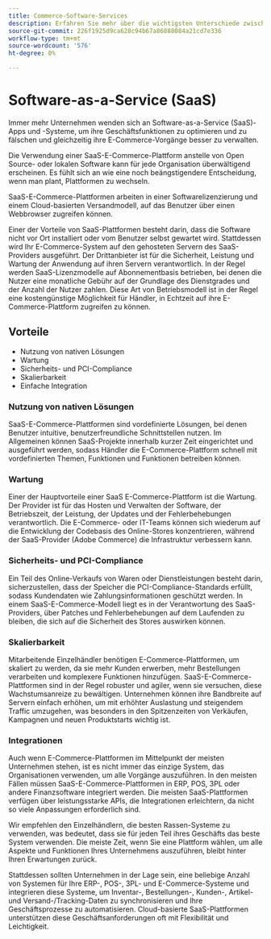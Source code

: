 ```yaml
---
title: Commerce-Software-Services
description: Erfahren Sie mehr über die wichtigsten Unterschiede zwischen SaaS-Anwendungen und anderen selbstgehosteten (On-Premise-)Open-Source-E-Commerce-Optionen.
source-git-commit: 226f1925d9ca628c94b67a86888084a21cd7e336
workflow-type: tm+mt
source-wordcount: '576'
ht-degree: 0%

---
```



# Software-as-a-Service (SaaS)

Immer mehr Unternehmen wenden sich an Software-as-a-Service (SaaS)-Apps und -Systeme, um ihre Geschäftsfunktionen zu optimieren und zu fälschen und gleichzeitig ihre E-Commerce-Vorgänge besser zu verwalten.

Die Verwendung einer SaaS-E-Commerce-Plattform anstelle von Open Source- oder lokalen Software kann für jede Organisation überwältigend erscheinen. Es fühlt sich an wie eine noch beängstigendere Entscheidung, wenn man plant, Plattformen zu wechseln.

SaaS-E-Commerce-Plattformen arbeiten in einer Softwarelizenzierung und einem Cloud-basierten Versandmodell, auf das Benutzer über einen Webbrowser zugreifen können.

Einer der Vorteile von SaaS-Plattformen besteht darin, dass die Software nicht vor Ort installiert oder vom Benutzer selbst gewartet wird. Stattdessen wird Ihr E-Commerce-System auf den gehosteten Servern des SaaS-Providers ausgeführt. Der Drittanbieter ist für die Sicherheit, Leistung und Wartung der Anwendung auf ihren Servern verantwortlich. In der Regel werden SaaS-Lizenzmodelle auf Abonnementbasis betrieben, bei denen die Nutzer eine monatliche Gebühr auf der Grundlage des Dienstgrades und der Anzahl der Nutzer zahlen. Diese Art von Betriebsmodell ist in der Regel eine kostengünstige Möglichkeit für Händler, in Echtzeit auf ihre E-Commerce-Plattform zugreifen zu können.

## Vorteile

- Nutzung von nativen Lösungen
- Wartung
- Sicherheits- und PCI-Compliance
- Skalierbarkeit
- Einfache Integration

### Nutzung von nativen Lösungen

SaaS-E-Commerce-Plattformen sind vordefinierte Lösungen, bei denen Benutzer intuitive, benutzerfreundliche Schnittstellen nutzen. Im Allgemeinen können SaaS-Projekte innerhalb kurzer Zeit eingerichtet und ausgeführt werden, sodass Händler die E-Commerce-Plattform schnell mit vordefinierten Themen, Funktionen und Funktionen betreiben können.

### Wartung

Einer der Hauptvorteile einer SaaS E-Commerce-Plattform ist die Wartung. Der Provider ist für das Hosten und Verwalten der Software, der Betriebszeit, der Leistung, der Updates und der Fehlerbehebungen verantwortlich. Die E-Commerce- oder IT-Teams können sich wiederum auf die Entwicklung der Codebasis des Online-Stores konzentrieren, während der SaaS-Provider (Adobe Commerce) die Infrastruktur verbessern kann.

### Sicherheits- und PCI-Compliance

Ein Teil des Online-Verkaufs von Waren oder Dienstleistungen besteht darin, sicherzustellen, dass der Speicher die PCI-Compliance-Standards erfüllt, sodass Kundendaten wie Zahlungsinformationen geschützt werden. In einem SaaS-E-Commerce-Modell liegt es in der Verantwortung des SaaS-Providers, über Patches und Fehlerbehebungen auf dem Laufenden zu bleiben, die sich auf die Sicherheit des Stores auswirken können.

### Skalierbarkeit

Mitarbeitende Einzelhändler benötigen E-Commerce-Plattformen, um skaliert zu werden, da sie mehr Kunden erwerben, mehr Bestellungen verarbeiten und komplexere Funktionen hinzufügen. SaaS-E-Commerce-Plattformen sind in der Regel robuster und agiler, wenn sie versuchen, diese Wachstumsanreize zu bewältigen. Unternehmen können ihre Bandbreite auf Servern einfach erhöhen, um mit erhöhter Auslastung und steigendem Traffic umzugehen, was besonders in den Spitzenzeiten von Verkäufen, Kampagnen und neuen Produktstarts wichtig ist.

### Integrationen

Auch wenn E-Commerce-Plattformen im Mittelpunkt der meisten Unternehmen stehen, ist es nicht immer das einzige System, das Organisationen verwenden, um alle Vorgänge auszuführen. In den meisten Fällen müssen SaaS-E-Commerce-Plattformen in ERP, POS, 3PL oder andere Finanzsoftware integriert werden. Die meisten SaaS-Plattformen verfügen über leistungsstarke APIs, die Integrationen erleichtern, da nicht so viele Anpassungen erforderlich sind.

Wir empfehlen den Einzelhändlern, die besten Rassen-Systeme zu verwenden, was bedeutet, dass sie für jeden Teil ihres Geschäfts das beste System verwenden. Die meiste Zeit, wenn Sie eine Plattform wählen, um alle Aspekte und Funktionen Ihres Unternehmens auszuführen, bleibt hinter Ihren Erwartungen zurück.

Stattdessen sollten Unternehmen in der Lage sein, eine beliebige Anzahl von Systemen für
Ihre ERP-, POS-, 3PL- und E-Commerce-Systeme und integrieren diese Systeme, um Inventar-, Bestellungen-, Kunden-, Artikel- und Versand-/Tracking-Daten zu synchronisieren und Ihre Geschäftsprozesse zu automatisieren. Cloud-basierte SaaS-Plattformen unterstützen diese Geschäftsanforderungen oft mit Flexibilität und Leichtigkeit.
